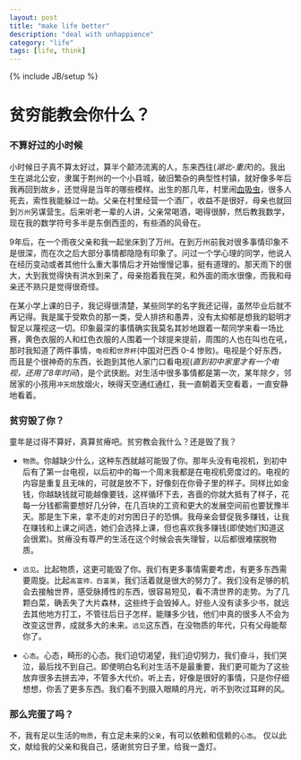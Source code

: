 ```yaml
---
layout: post
title: "make life better"
description: "deal with unhappience"
category: "life"
tags: [life, think]
---
```

{% include JB/setup %}

贫穷能教会你什么？
=====

### 不算好过的小时候

小时候日子真不算太好过，算半个颠沛流离的人，东来西往(*湖北-重庆*)的。我出生在湖北公安，隶属于荆州的一个小县城，破旧繁杂的典型性村镇，就好像多年后我再回到故乡，还觉得是当年的哪些模样。出生的那几年，村里闹[血吸虫](http://www.baidu.com)，很多人死去，索性我能躲过一劫。父亲在村里经营一个酒厂，收益不是很好，母亲也就回到`万州`另谋营生。后来听老一辈的人讲，父亲常喝酒，喝得很醉，然后教我数学，现在我的数学符号多半是东倒西歪的，有些酒的风骨在。

9年后，在一个雨夜父亲和我一起坐床到了万州。在到万州前我对很多事情印象不是很深，而在次之后大部分事情都隐隐有印象了。问过一个学心理的同学，他说人在经历变动或者其他什么重大事情后才开始慢慢记事，挺有道理的。那天雨下的很大，大到我觉得快有洪水到来了，母亲抱着我在哭，和外面的雨水很像，而我和母亲还不熟只是觉得很奇怪。

在某小学上课的日子，我记得很清楚，某些同学的名字我还记得，虽然毕业后就不再记得。我是属于受欺负的那一类，受人排挤和愚弄，没有太抑郁是想我的聪明才智足以蔑视这一切。印象最深的事情确实我莫名其妙地跟着一帮同学来看一场比赛，黄色衣服的人和红色衣服的人围着一个球提来提前，周围的人也在叫也在吼，那时我知道了两件事情，`电视`和`世界杯`(中国对巴西 0-4 惨败)。电视是个好东西，而且是个很神奇的东西，长跑到其他人家门口看电视(*直到初中家里才有一个电视，还用了8年时间*)，是个武侠剧。对生活中很多事情都是第一次，某年除夕，邻居家的小孩用`冲天炮`放烟火，映得天空通红通红，我一直朝着天空看着，一直安静地看着。

### 贫穷毁了你？

童年是过得不算好，真算贫瘠吧。贫穷教会我什么？还是毁了我？

- `物质`。你越缺少什么，这种东西就越可能毁了你。那年头没有电视机，到初中后有了第一台电视，以后初中的每一个周末我都是在电视机旁度过的。电视的内容是重复且无味的，可就是放不下，好像刻在你骨子里的样子。同样比如金钱，你越缺钱就可能越像要钱，这样循环下去，吝啬的你就大抵有了样子，花每一分钱都需要想好几分钟，在几百块的工资和更大的发展空间前也要犹豫半天。那是生下来，拿不走的对穷困日子的恐惧。我母亲会督促我多赚钱，让我在赚钱和上课之间选，她们会选择上课，但也喜欢我多赚钱(即使她们知道这会很累)。贫瘠没有尊严的生活在这个时候会丧失理智，以后都很难摆脱物质。

- `远见`。比起物质，这更可能毁了你。我们有更多事情需要考虑，有更多东西需要周旋。比起`高富帅，白富美`，我们活着就是很大的努力了。我们没有足够的机会去接触世界，感受脉搏性的东西，很容易短见，看不清世界的走势。为了几颗白菜，确丢失了大片森林，这些终于会毁掉人。好些人没有读多少书，就远去其他地方打工，不管往后日子怎样，能赚多少钱，他们中真的很多人不会为改变这世界，成就多大的未来。`远见`这东西，在没物质的年代，只有父母能帮你了。

- `心态`。心态，畸形的心态。我们迫切渴望，我们迫切努力，我们奋斗，我们哭泣，最后找不到自己。即使明白名利对生活不是最重要，我们更可能为了这些放弃很多去拼去冲，不管多大代价。听上去，好像是很好的事情，只是你仔细想想，你丢了更多东西。我们看不到摄入眼睛的月光，听不到吹过耳畔的风。


### 那么完蛋了吗？
不，我有足以生活的`物质`，有立足未来的`父亲`，有可以依赖和信赖的`心态`。
仅以此文，献给我的父亲和我自己，感谢贫穷日子里，给我一盏灯。
